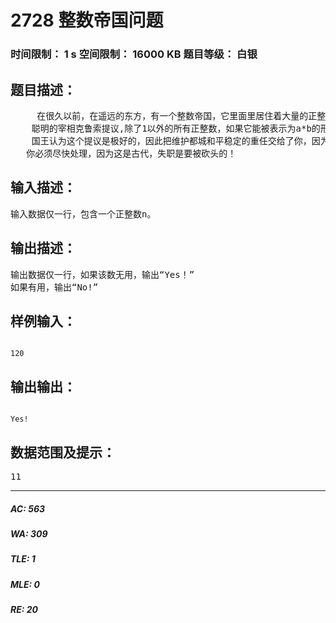 # 2728 整数帝国问题   
### 时间限制： 1 s     空间限制： 16000 KB     题目等级： 白银  
## 题目描述：  

<pre>
     在很久以前，在遥远的东方，有一个整数帝国，它里面里居住着大量的正整数，了缓解都城的住房压力，皇帝阿里斯丁想把一些“无用”的正整数迁到城外，但如何确定正整数是“无用”的呢？国王十分苦恼，夜不成眠。
    聪明的宰相克鲁索提议,除了1以外的所有正整数，如果它能被表示为a*b的形式,而a和b也都是正整数的话，那么这个数就是“无用”的。比如：120可以表示为2×60的形式，因此120就是“无用”的；而13除了1×13外不存在其他a*b的形式，因此13就不是“无用”的。现在，只需要判断某个正整数n是否“无用”。
    国王认为这个提议是极好的，因此把维护都城和平稳定的重任交给了你，因为你是整数帝国的首席信息安全专家。（这个太无厘头了点......）
   你必须尽快处理，因为这是古代，失职是要被砍头的！
</pre>
  
  
## 输入描述：  

<pre>
输入数据仅一行，包含一个正整数n。
</pre>
  
  
## 输出描述：  

<pre>
输出数据仅一行，如果该数无用，输出“Yes！”
如果有用，输出“No!”
</pre>
  
  
## 样例输入：  

<pre><code>
120
</code></pre>
  
  
## 输出输出：  

<pre><code>
Yes!
</code></pre>
  
  
## 数据范围及提示：  

<pre>
1<n<=1000000
a,b>1
</pre>
  
  
***  

##### AC: 563  
##### WA: 309  
##### TLE: 1  
##### MLE: 0  
##### RE: 20  
